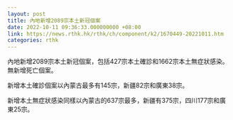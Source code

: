 ```yaml
---
layout: post
title: 內地新增2089宗本土新冠個案
date: 2022-10-11 09:36:33.000000000 +08:00
link: https://news.rthk.hk/rthk/ch/component/k2/1670449-20221011.htm
categories: rthk
---
```


內地新增2089宗本土新冠個案，包括427宗本土確診和1662宗本土無症狀感染。無新增死亡個案。

新增本土確診個案以內蒙古最多有145宗，新疆82宗和廣東38宗。

新增本土無症狀感染同樣以內蒙古的637宗最多，新疆有375宗，四川177宗和廣東25宗。
